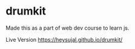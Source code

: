 # drumkit
Made this as a part of web dev course to learn js.

Live Version
https://heysujal.github.io/drumkit/

